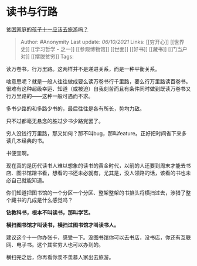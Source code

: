 # 读书与行路
[贫困家庭的孩子十一应该去旅游吗？](https://www.zhihu.com/question/489556952/answer/2150054195)

> Author: #Anonymity 
Last update: *06/10/2021* 
Links: [[穷开心]] [[世界史]] [[学习哲学 - 之一]] [[参观博物馆]] [[世面]]  [[好书]] [[藏书]] [[门当户对]] [[摆脱贫穷]]
Tags: 

读万卷书，行万里路。这两样并不是递进关系，而是一种平衡关系。

啥意思呢？就是一般人往往做成要么读万卷书行千里路，要么行万里路读百卷书。很难有这种超级幸运、知道（或被迫）自我刻苦而且有条件同时做到既读万卷书又行万里路的——这种一般可遇而不求。

多书少路的和多路少书的，最后往往是各有所长，势均力敌。

只不过都毫无悬念的胜过少书少路党罢了。

穷人没钱行万里路，那又如何？那不叫bug，那叫feature。正好把时间省下来多读几本经典的书。

书便宜啊。

现在真的是历代读书人难以想象的读书的黄金时代，以前的人还要到周末才能去书店、图书馆蹭书看，想看的书还未必就有，尤其是，没人领路的话，该看的书也未必自己就能知道。

你们知道把图书馆的一个分区一个分区、整架整架的书排头将横扫过去，涉猎了整个藏书的几成是什么感觉吗？

**钻教科书，根本不叫读书，那叫学艺。**

**横扫图书馆才叫读书，横扫过图书馆才叫读书人。**

建议这个十一你办张卡，感受一下。没图书馆你可以去书店，没书店，你还有互联网、电子书。这个其实穷人也可以办到的。

横扫完之后，你再看你羡不羡慕人家出去旅游。

  
  
